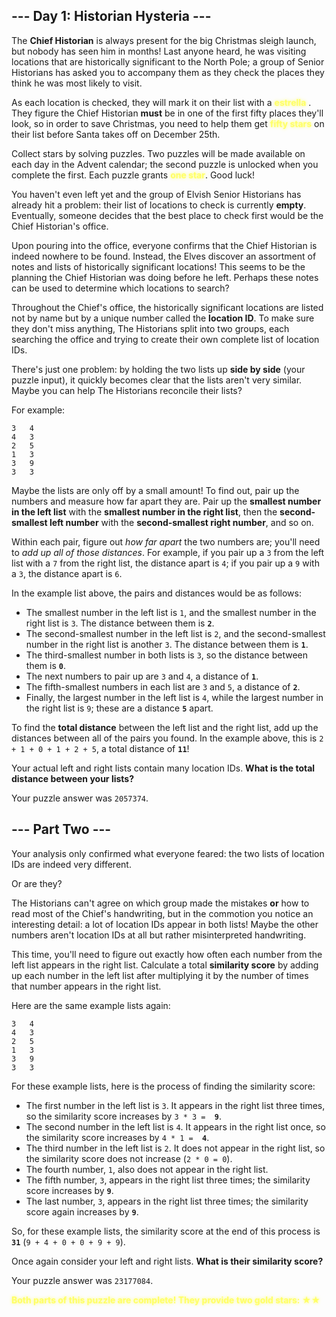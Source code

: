 
## --- Day 1: Historian Hysteria ---

The  **Chief Historian**  is always present for the big Christmas sleigh launch, but nobody has seen him in months! Last anyone heard, he was visiting locations that are historically significant to the North Pole; a group of Senior Historians has asked you to accompany them as they check the places they think he was most likely to visit.

As each location is checked, they will mark it on their list with a <span class="estrella-amarilla"><strong>estrella</strong></span>
. They figure the Chief Historian  **must**  be in one of the first fifty places they'll look, so in order to save Christmas, you need to help them get <span class="estrella-amarilla"><strong>fifty stars</strong></span> on their list before Santa takes off on December 25th.

Collect stars by solving puzzles. Two puzzles will be made available on each day in the Advent calendar; the second puzzle is unlocked when you complete the first. Each puzzle grants <span class="estrella-amarilla"><strong>one star</strong></span>. Good luck!

You haven't even left yet and the group of Elvish Senior Historians has already hit a problem: their list of locations to check is currently  **empty**. Eventually, someone decides that the best place to check first would be the Chief Historian's office.

Upon pouring into the office, everyone confirms that the Chief Historian is indeed nowhere to be found. Instead, the Elves discover an assortment of notes and lists of historically significant locations! This seems to be the planning the Chief Historian was doing before he left. Perhaps these notes can be used to determine which locations to search?

Throughout the Chief's office, the historically significant locations are listed not by name but by a unique number called the  **location ID**. To make sure they don't miss anything, The Historians split into two groups, each searching the office and trying to create their own complete list of location IDs.

There's just one problem: by holding the two lists up  **side by side**  (your puzzle input), it quickly becomes clear that the lists aren't very similar. Maybe you can help The Historians reconcile their lists?

For example:

```
3   4
4   3
2   5
1   3
3   9
3   3
```

Maybe the lists are only off by a small amount! To find out, pair up the numbers and measure how far apart they are. Pair up the  **smallest number in the left list**  with the  **smallest number in the right list**, then the  **second-smallest left number**  with the  **second-smallest right number**, and so on.

Within each pair, figure out  _how far apart_  the two numbers are; you'll need to  _add up all of those distances_. For example, if you pair up a  `3`  from the left list with a  `7`  from the right list, the distance apart is  `4`; if you pair up a  `9`  with a  `3`, the distance apart is  `6`.

In the example list above, the pairs and distances would be as follows:

-   The smallest number in the left list is  `1`, and the smallest number in the right list is  `3`. The distance between them is  **`2`**.
-   The second-smallest number in the left list is  `2`, and the second-smallest number in the right list is another  `3`. The distance between them is  **`1`**.
-   The third-smallest number in both lists is  `3`, so the distance between them is  **`0`**.
-   The next numbers to pair up are  `3`  and  `4`, a distance of  **`1`**.
-   The fifth-smallest numbers in each list are  `3`  and  `5`, a distance of  **`2`**.
-   Finally, the largest number in the left list is  `4`, while the largest number in the right list is  `9`; these are a distance  **`5`**  apart.

To find the  **total distance**  between the left list and the right list, add up the distances between all of the pairs you found. In the example above, this is  `2 + 1 + 0 + 1 + 2 + 5`, a total distance of  **`11`**!

Your actual left and right lists contain many location IDs.  **What is the total distance between your lists?**

Your puzzle answer was  `2057374`.

## --- Part Two ---

Your analysis only confirmed what everyone feared: the two lists of location IDs are indeed very different.

Or are they?

The Historians can't agree on which group made the mistakes  **or**  how to read most of the Chief's handwriting, but in the commotion you notice an interesting detail:  a lot  of location IDs appear in both lists! Maybe the other numbers aren't location IDs at all but rather misinterpreted handwriting.

This time, you'll need to figure out exactly how often each number from the left list appears in the right list. Calculate a total  **similarity score**  by adding up each number in the left list after multiplying it by the number of times that number appears in the right list.

Here are the same example lists again:

```
3   4
4   3
2   5
1   3
3   9
3   3
```

For these example lists, here is the process of finding the similarity score:

-   The first number in the left list is  `3`. It appears in the right list three times, so the similarity score increases by  `3 * 3 =  `**`9`**.
-   The second number in the left list is  `4`. It appears in the right list once, so the similarity score increases by  `4 * 1 =  `**`4`**.
-   The third number in the left list is  `2`. It does not appear in the right list, so the similarity score does not increase (`2 * 0 = 0`).
-   The fourth number,  `1`, also does not appear in the right list.
-   The fifth number,  `3`, appears in the right list three times; the similarity score increases by  **`9`**.
-   The last number,  `3`, appears in the right list three times; the similarity score again increases by  **`9`**.

So, for these example lists, the similarity score at the end of this process is  **`31`**  (`9 + 4 + 0 + 0 + 9 + 9`).

Once again consider your left and right lists.  **What is their similarity score?**

Your puzzle answer was  `23177084`.

<span class="estrella-amarilla"><strong>Both parts of this puzzle are complete! They provide two gold stars: &#9733;&#9733;</strong></span>

<style>
  .estrella-amarilla {
    color: #ffff66;
    text-shadow: 0 0 5px #ffff66;
  }
</style>